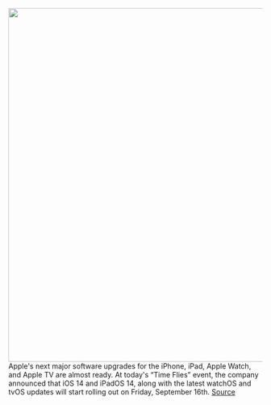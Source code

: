 <img src='https://cdn.vox-cdn.com/thumbor/kA_Vd6gjNWXKGUNoBoucXS_J_9E=/0x0:2270x1504/1200x800/filters:focal(954x571:1316x933)/cdn.vox-cdn.com/uploads/chorus_image/image/67410530/Screen_Shot_2020_09_15_at_1.49.33_PM.0.png' width='700px' /><br/>
Apple's next major software upgrades for the iPhone, iPad, Apple Watch, and Apple TV are almost ready. At today's “Time Flies” event, the company announced that iOS 14 and iPadOS 14, along with the latest watchOS and tvOS updates will start rolling out on Friday, September 16th.
<a href='https://www.theverge.com/2020/9/15/21436979/apple-ios-ipados-14-release-date-september-16'> Source <a/>